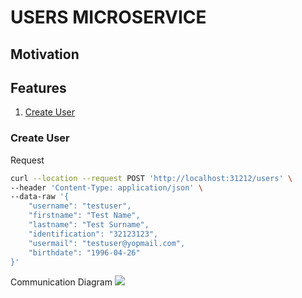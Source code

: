 # USERS MICROSERVICE

## Motivation
## Features
1. [Create User](#create-user)

### Create User
Request 

```bash
curl --location --request POST 'http://localhost:31212/users' \
--header 'Content-Type: application/json' \
--data-raw '{
    "username": "testuser",
    "firstname": "Test Name",
    "lastname": "Test Surname",
    "identification": "32123123",
    "usermail": "testuser@yopmail.com",
    "birthdate": "1996-04-26"
}'
```

Communication Diagram
<img src="https://user-images.githubusercontent.com/43233080/153966143-c9e87b26-124e-4f11-b027-3a8abe6fc79b.png" />
